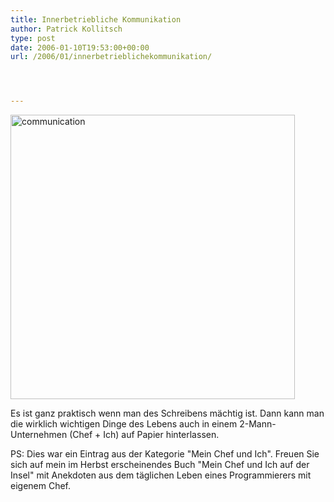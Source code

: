 ```yaml
---
title: Innerbetriebliche Kommunikation
author: Patrick Kollitsch
type: post
date: 2006-01-10T19:53:00+00:00
url: /2006/01/innerbetrieblichekommunikation/




---
```

<div class="flickr">
  <a href="http://www.flickr.com/photos/schreibblogade/85030244/" title="communication"><img width="455" src="//static.flickr.com/40/85030244_e7b6d65564.jpg" alt="communication" /></a>
</div>

Es ist ganz praktisch wenn man des Schreibens m&auml;chtig ist. Dann kann man die wirklich wichtigen Dinge des Lebens auch in einem 2-Mann-Unternehmen (Chef + Ich) auf Papier hinterlassen.

PS: Dies war ein Eintrag aus der Kategorie "Mein Chef und Ich". Freuen Sie sich auf mein im Herbst erscheinendes Buch "Mein Chef und Ich auf der Insel" mit Anekdoten aus dem t&auml;glichen Leben eines Programmierers mit eigenem Chef.